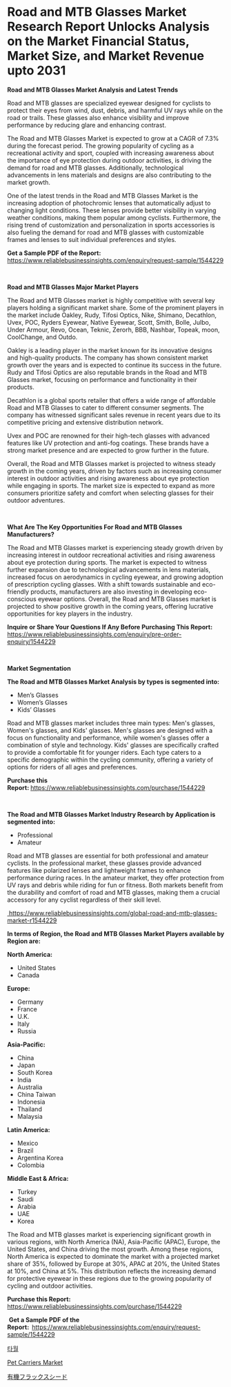<p><h1>Road and MTB Glasses Market Research Report Unlocks Analysis on the Market Financial Status, Market Size, and Market Revenue upto 2031</h1></p><p><strong>Road and MTB Glasses Market Analysis and Latest Trends</strong></p>
<p><p>Road and MTB glasses are specialized eyewear designed for cyclists to protect their eyes from wind, dust, debris, and harmful UV rays while on the road or trails. These glasses also enhance visibility and improve performance by reducing glare and enhancing contrast.</p><p>The Road and MTB Glasses Market is expected to grow at a CAGR of 7.3% during the forecast period. The growing popularity of cycling as a recreational activity and sport, coupled with increasing awareness about the importance of eye protection during outdoor activities, is driving the demand for road and MTB glasses. Additionally, technological advancements in lens materials and designs are also contributing to the market growth.</p><p>One of the latest trends in the Road and MTB Glasses Market is the increasing adoption of photochromic lenses that automatically adjust to changing light conditions. These lenses provide better visibility in varying weather conditions, making them popular among cyclists. Furthermore, the rising trend of customization and personalization in sports accessories is also fueling the demand for road and MTB glasses with customizable frames and lenses to suit individual preferences and styles.</p></p>
<p><strong>Get a Sample PDF of the Report:&nbsp;</strong> <a href="https://www.reliablebusinessinsights.com/enquiry/request-sample/1544229">https://www.reliablebusinessinsights.com/enquiry/request-sample/1544229</a></p>
<p>&nbsp;</p>
<p><strong>Road and MTB Glasses Major Market Players</strong></p>
<p><p>The Road and MTB Glasses market is highly competitive with several key players holding a significant market share. Some of the prominent players in the market include Oakley, Rudy, Tifosi Optics, Nike, Shimano, Decathlon, Uvex, POC, Ryders Eyewear, Native Eyewear, Scott, Smith, Bolle, Julbo, Under Armour, Revo, Ocean, Teknic, Zerorh, BBB, Nashbar, Topeak, moon, CoolChange, and Outdo.</p><p>Oakley is a leading player in the market known for its innovative designs and high-quality products. The company has shown consistent market growth over the years and is expected to continue its success in the future. Rudy and Tifosi Optics are also reputable brands in the Road and MTB Glasses market, focusing on performance and functionality in their products.</p><p>Decathlon is a global sports retailer that offers a wide range of affordable Road and MTB Glasses to cater to different consumer segments. The company has witnessed significant sales revenue in recent years due to its competitive pricing and extensive distribution network.</p><p>Uvex and POC are renowned for their high-tech glasses with advanced features like UV protection and anti-fog coatings. These brands have a strong market presence and are expected to grow further in the future.</p><p>Overall, the Road and MTB Glasses market is projected to witness steady growth in the coming years, driven by factors such as increasing consumer interest in outdoor activities and rising awareness about eye protection while engaging in sports. The market size is expected to expand as more consumers prioritize safety and comfort when selecting glasses for their outdoor adventures.</p></p>
<p>&nbsp;</p>
<p><strong>What Are The Key Opportunities For Road and MTB Glasses Manufacturers?</strong></p>
<p><p>The Road and MTB Glasses market is experiencing steady growth driven by increasing interest in outdoor recreational activities and rising awareness about eye protection during sports. The market is expected to witness further expansion due to technological advancements in lens materials, increased focus on aerodynamics in cycling eyewear, and growing adoption of prescription cycling glasses. With a shift towards sustainable and eco-friendly products, manufacturers are also investing in developing eco-conscious eyewear options. Overall, the Road and MTB Glasses market is projected to show positive growth in the coming years, offering lucrative opportunities for key players in the industry.</p></p>
<p><strong>Inquire or Share Your Questions If Any Before Purchasing This Report:</strong> <a href="https://www.reliablebusinessinsights.com/enquiry/pre-order-enquiry/1544229">https://www.reliablebusinessinsights.com/enquiry/pre-order-enquiry/1544229</a></p>
<p>&nbsp;</p>
<p><strong>Market Segmentation</strong></p>
<p><strong>The Road and MTB Glasses Market Analysis by types is segmented into:</strong></p>
<p><ul><li>Men’s Glasses</li><li>Women’s Glasses</li><li>Kids’ Glasses</li></ul></p>
<p><p>Road and MTB glasses market includes three main types: Men's glasses, Women's glasses, and Kids' glasses. Men's glasses are designed with a focus on functionality and performance, while women's glasses offer a combination of style and technology. Kids' glasses are specifically crafted to provide a comfortable fit for younger riders. Each type caters to a specific demographic within the cycling community, offering a variety of options for riders of all ages and preferences.</p></p>
<p><strong>Purchase this Report:&nbsp;</strong><a href="https://www.reliablebusinessinsights.com/purchase/1544229">https://www.reliablebusinessinsights.com/purchase/1544229</a></p>
<p>&nbsp;</p>
<p><strong>The Road and MTB Glasses Market Industry Research by Application is segmented into:</strong></p>
<p><ul><li>Professional</li><li>Amateur</li></ul></p>
<p><p>Road and MTB glasses are essential for both professional and amateur cyclists. In the professional market, these glasses provide advanced features like polarized lenses and lightweight frames to enhance performance during races. In the amateur market, they offer protection from UV rays and debris while riding for fun or fitness. Both markets benefit from the durability and comfort of road and MTB glasses, making them a crucial accessory for any cyclist regardless of their skill level.</p></p>
<p><a href="https://www.reliablebusinessinsights.com/global-road-and-mtb-glasses-market-r1544229">&nbsp;https://www.reliablebusinessinsights.com/global-road-and-mtb-glasses-market-r1544229</a></p>
<p><strong>In terms of Region, the Road and MTB Glasses Market Players available by Region are:</strong></p>
<p>
    <p> <strong> North America: </strong>
        <ul>
            <li>United States</li>
            <li>Canada</li>
        </ul>
        </p> 
    <p> <strong> Europe: </strong>
        <ul>
            <li>Germany</li>
            <li>France</li>
            <li>U.K.</li>
            <li>Italy</li>
            <li>Russia</li>
        </ul>
        </p> 
    <p> <strong> Asia-Pacific: </strong>
        <ul>
            <li>China</li>
            <li>Japan</li>
            <li>South Korea</li>
            <li>India</li>
            <li>Australia</li>
            <li>China Taiwan</li>
            <li>Indonesia</li>
            <li>Thailand</li>
            <li>Malaysia</li>
        </ul>
        </p> 
    <p> <strong> Latin America: </strong>
        <ul>
            <li>Mexico</li>
            <li>Brazil</li>
            <li>Argentina Korea</li>
            <li>Colombia</li>
        </ul>
        </p> 
    <p> <strong> Middle East & Africa: </strong>
        <ul>
            <li>Turkey</li>
            <li>Saudi</li>
            <li>Arabia</li>
            <li>UAE</li>
            <li>Korea</li>
        </ul>
    </p>
    </p>
<p><p>The Road and MTB glasses market is experiencing significant growth in various regions, with North America (NA), Asia-Pacific (APAC), Europe, the United States, and China driving the most growth. Among these regions, North America is expected to dominate the market with a projected market share of 35%, followed by Europe at 30%, APAC at 20%, the United States at 10%, and China at 5%. This distribution reflects the increasing demand for protective eyewear in these regions due to the growing popularity of cycling and outdoor activities.</p></p>
<p><strong>Purchase this Report: </strong><a href="https://www.reliablebusinessinsights.com/purchase/1544229">https://www.reliablebusinessinsights.com/purchase/1544229</a></p>
<p>&nbsp;<strong>Get a Sample PDF of the Report:&nbsp;&nbsp;</strong><a href="https://www.reliablebusinessinsights.com/enquiry/request-sample/1544229">https://www.reliablebusinessinsights.com/enquiry/request-sample/1544229</a></p>
<p><strong></strong></p>
<p><p><a href="https://github.com/rsg307664904/Market-Research-Report-List-3/blob/main/513361040071.md">타월</a></p><p><a href="https://github.com/sahanad234/Market-Research-Report-List-1/blob/main/pet-carriers-market.md">Pet Carriers Market</a></p><p><a href="https://github.com/KaydenJohns1964/Market-Research-Report-List-3/blob/main/568405130716.md">有機フラックスシード</a></p></p>